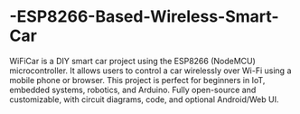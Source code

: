 # -ESP8266-Based-Wireless-Smart-Car
WiFiCar is a DIY smart car project using the ESP8266 (NodeMCU) microcontroller. It allows users to control a car wirelessly over Wi-Fi using a mobile phone or browser. This project is perfect for beginners in IoT, embedded systems, robotics, and Arduino. Fully open-source and customizable, with circuit diagrams, code, and optional Android/Web UI.

